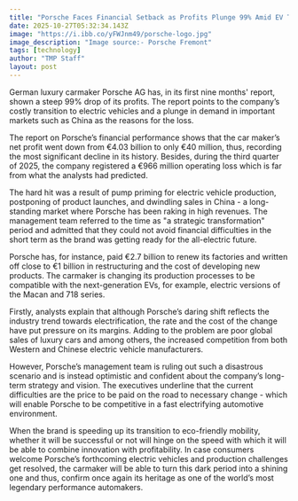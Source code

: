 ```yaml
---
title: "Porsche Faces Financial Setback as Profits Plunge 99% Amid EV Transition"
date: 2025-10-27T05:32:34.143Z
image: "https://i.ibb.co/yFWJnm49/porsche-logo.jpg"
image_description: "Image source:- Porsche Fremont"
tags: [technology]
author: "TMP Staff"
layout: post
---
```


German‍‌‍‍‌‍‌‍‍‌ luxury carmaker Porsche AG has, in its first nine months' report, shown a steep 99% drop of its profits. The report points to the company’s costly transition to electric vehicles and a plunge in demand in important markets such as China as the reasons for the loss.

The report on Porsche’s financial performance shows that the car maker’s net profit went down from €4.03 billion to only €40 million, thus, recording the most significant decline in its history. Besides, during the third quarter of 2025, the company registered a €966 million operating loss which is far from what the analysts had predicted.

The hard hit was a result of pump priming for electric vehicle production, postponing of product launches, and dwindling sales in China - a long-standing market where Porsche has been raking in high revenues. The management team referred to the time as "a strategic transformation" period and admitted that they could not avoid financial difficulties in the short term as the brand was getting ready for the all-electric future.

Porsche has, for instance, paid €2.7 billion to renew its factories and written off close to €1 billion in restructuring and the cost of developing new products. The carmaker is changing its production processes to be compatible with the next-generation EVs, for example, electric versions of the Macan and 718 series.

Firstly, analysts explain that although Porsche’s daring shift reflects the industry trend towards electrification, the rate and the cost of the change have put pressure on its margins. Adding to the problem are poor global sales of luxury cars and among others, the increased competition from both Western and Chinese electric vehicle manufacturers.

However, Porsche’s management team is ruling out such a disastrous scenario and is instead optimistic and confident about the company’s long-term strategy and vision. The executives underline that the current difficulties are the price to be paid on the road to necessary change - which will enable Porsche to be competitive in a fast electrifying automotive environment.

When the brand is speeding up its transition to eco-friendly mobility, whether it will be successful or not will hinge on the speed with which it will be able to combine innovation with profitability. In case consumers welcome Porsche’s forthcoming electric vehicles and production challenges get resolved, the carmaker will be able to turn this dark period into a shining one and thus, confirm once again its heritage as one of the world’s most legendary performance ‍‌‍‍‌‍‌‍‍‌automakers.

